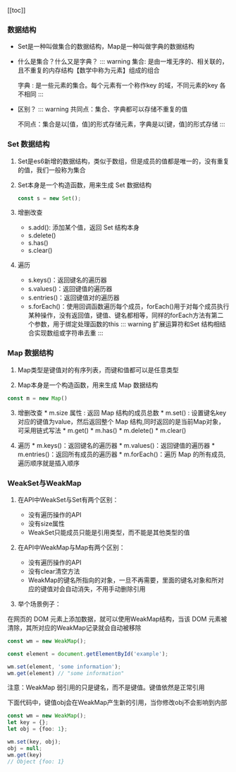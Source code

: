 [[toc]]

### 数据结构
  * Set是一种叫做集合的数据结构，Map是一种叫做字典的数据结构

  * 什么是集合？什么又是字典？
    ::: warning
    集合: 是由一堆无序的、相关联的，且不重复的内存结构【数学中称为元素】组成的组合

    字典 : 是一些元素的集合。每个元素有一个称作key 的域，不同元素的key 各不相同
    ::: 

  * 区别？
    ::: warning
    共同点：集合、字典都可以存储不重复的值
    
    不同点：集合是以[值，值]的形式存储元素，字典是以[键，值]的形式存储
    :::

### Set 数据结构
  1. Set是es6新增的数据结构，类似于数组，但是成员的值都是唯一的，没有重复的值，我们一般称为集合

  2. Set本身是一个构造函数，用来生成 Set 数据结构
      ```ts
      const s = new Set();
      ```

  3. 增删改查
      * s.add(): 添加某个值，返回 Set 结构本身
      * s.delete()
      * s.has()
      * s.clear()

  4. 遍历
      * s.keys()：返回键名的遍历器
      * s.values()：返回键值的遍历器
      * s.entries()：返回键值对的遍历器
      * s.forEach()：使用回调函数遍历每个成员，forEach()用于对每个成员执行某种操作，没有返回值，键值、键名都相等，同样的forEach方法有第二个参数，用于绑定处理函数的this
      ::: warning
      扩展运算符和Set 结构相结合实现数组或字符串去重
      :::

  

### Map 数据结构
  1. Map类型是键值对的有序列表，而键和值都可以是任意类型

  2. Map本身是一个构造函数，用来生成 Map 数据结构
  ```ts
  const m = new Map()
  ```

  3. 增删改查
    * m.size 属性 : 返回 Map 结构的成员总数
    * m.set() : 设置键名key对应的键值为value，然后返回整个 Map 结构,同时返回的是当前Map对象，可采用链式写法
    * m.get()
    * m.has()
    * m.delete()
    * m.clear()

  4. 遍历
    * m.keys()：返回键名的遍历器
    * m.values()：返回键值的遍历器
    * m.entries()：返回所有成员的遍历器
    * m.forEach()：遍历 Map 的所有成员, 遍历顺序就是插入顺序

### WeakSet与WeakMap 
1. 在API中WeakSet与Set有两个区别：
    * 没有遍历操作的API
    * 没有size属性
    * WeakSet只能成员只能是引用类型，而不能是其他类型的值

2. 在API中WeakMap与Map有两个区别：
    * 没有遍历操作的API
    * 没有clear清空方法
    * WeakMap的键名所指向的对象，一旦不再需要，里面的键名对象和所对应的键值对会自动消失，不用手动删除引用

3. 举个场景例子：

在网页的 DOM 元素上添加数据，就可以使用WeakMap结构，当该 DOM 元素被清除，其所对应的WeakMap记录就会自动被移除
```ts
const wm = new WeakMap();

const element = document.getElementById('example');

wm.set(element, 'some information');
wm.get(element) // "some information"
```
注意：WeakMap 弱引用的只是键名，而不是键值。键值依然是正常引用

下面代码中，键值obj会在WeakMap产生新的引用，当你修改obj不会影响到内部
```ts
const wm = new WeakMap();
let key = {};
let obj = {foo: 1};

wm.set(key, obj);
obj = null;
wm.get(key)
// Object {foo: 1}
```